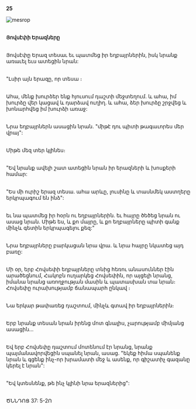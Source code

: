 **25**

![mesrop](https://volamar.ru/audio_video/foto/01/detbible/B62.BMP)

\
**Յովսէփի Երազները**

\
Յովսէփը Երազ տեսաւ եւ պատմեց իր եղբայրներին, իսկ նրանք առաւել եւս ատեցին նրան:

\
"Լսիր այն երազը, որ տեսա ։

\
Ահա, մենք խուրձեր ենք հյուսում դաշտի մեջտեղում. և ահա, իմ խուրձը վեր կացավ և դարձավ ուղիղ. և ահա, ձեր խուրձը շրջվեց և խոնարհվեց իմ խուրձի առաջ:

\
Նրա եղբայրներն ասացին նրան. "միթէ դու պիտի թագաւորես մեր վրայ":

\
Միթե մեզ տեր կլինես։

\
"Եվ նրանք ավելի շատ ատեցին նրան իր երազների և խոսքերի համար:

\
"Ես մի ուրիշ երազ տեսա. ահա արևը, լուսինը և տասնմեկ աստղերը երկրպագում են ինձ":

\
եւ նա պատմեց իր հօրն ու եղբայրներին. եւ հայրը ծեծեց նրան ու ասաց նրան. Միթե ես, և քո մայրը, և քո եղբայրները պիտի գանք մինչև գետին երկրպագելու քեզ:"

\
Նրա եղբայրները բարկացան նրա վրա. և նրա հայրը նկատեց այդ բառը:

\
Մի օր, երբ Հովսեփի եղբայրները տնից հեռու անասուններ էին արածեցնում, Հակոբն ուղարկեց Հովսեփին, որ այցելի նրանց, իմանա նրանց առողջության մասին և պատասխան տա նրան։ Հովսեփը ուրախությամբ ճանապարհ ընկավ ։

\
Նա երկար թափառեց դաշտում, մինչև գտավ իր եղբայրներին։

\
Երբ նրանք տեսան նրան իրենց մոտ գնալիս, չարությամբ միմյանց ասացին...

\
Եվ երբ Հովսեփը դաշտում մոտենում էր նրանց, նրանք պայմանավորվեցին սպանել նրան, ասաց. "եկեք հիմա սպանենք նրան և գցենք ինչ-որ խրամատի մեջ և ասենք, որ գիշատիչ գազանը կերել է նրան":

\
"Եվ կտեսնենք, թե ինչ կլինի նրա երազներից":

\
ԾՆՆԴՈՑ 37: 5-2Ո

